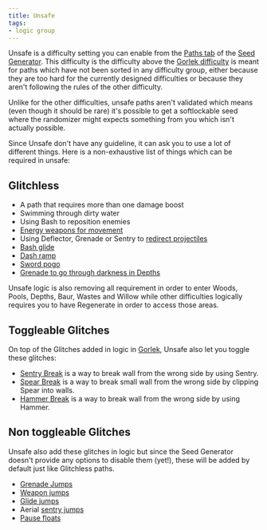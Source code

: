 ```yaml
---
title: Unsafe
tags:
- logic group
---
```


Unsafe is a difficulty setting you can enable from the [Paths tab](/seedgen/paths) of the [Seed Generator](/seedgen). This difficulty is the difficulty above the [Gorlek difficulty](/seedgen/paths/gorlek) is meant for paths which have not been sorted in any difficulty group, either because they are too hard for the currently designed difficulties or because they aren't following the rules of the other difficulty.

Unlike for the other difficulties, unsafe paths aren't validated which means (even though it should be rare) it's possible to get a softlockable seed where the randomizer might expects something from you which isn't actually possible.

Since Unsafe don't have any guideline, it can ask you to use a lot of different things. Here is a non-exhaustive list of things which can be required in unsafe:

## Glitchless

- A path that requires more than one damage boost
- Swimming through dirty water
- Using Bash to reposition enemies
- [Energy weapons for movement](/tutorials/movement/weapon-energy-movement)
- Using Deflector, Grenade or Sentry to [redirect projectiles](/tutorials/misc/projectile-redirection)
- [Bash glide](/tutorials/movement/bash-glide)
- [Dash ramp](/tutorials/movement/dash-ramp)
- [Sword pogo](/tutorials/movement/sword-pogo)
- [Grenade to go through darkness in Depths](/tutorials/area-specific/light-sources)

Unsafe logic is also removing all requirement in order to enter Woods, Pools, Depths, Baur, Wastes and Willow while other difficulties logically requires you to have Regenerate in order to access those areas.

## Toggleable Glitches

On top of the Glitches added in logic in [Gorlek](/seedgen/paths/gorlek), Unsafe also let you toggle these glitches:

- [Sentry Break](/tutorials/misc/wall-break#sentry) is a way to break wall from the wrong side by using Sentry.
- [Spear Break](/tutorials/misc/wall-break#spear) is a way to break small wall from the wrong side by clipping Spear into walls.
- [Hammer Break](/tutorials/misc/wall-break#hammer) is a way to break wall from the wrong side by using Hammer.

## Non toggleable Glitches

Unsafe also add these glitches in logic but since the Seed Generator doesn't provide any options to disable them (yet!), these will be added by default just like Glitchless paths.

- [Grenade Jumps](/tutorials/movement/grenade-jumps)
- [Weapon jumps](/tutorials/movement/weapon-jumps)
- [Glide jumps](/tutorials/movement/glide-jumps)
- Aerial [sentry jumps](/tutorials/movement/sentry-jumps#aerial-sentry-jumps)
- [Pause floats](/tutorials/movement/pause-float)
